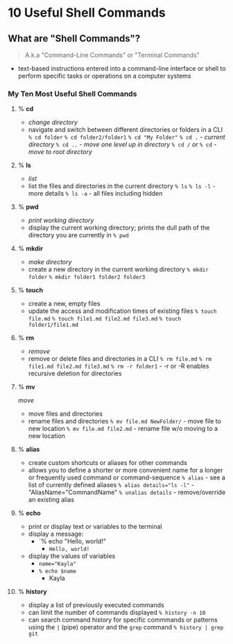 # 10 Useful Shell Commands

## What are "Shell Commands"?

> A.k.a "Command-Line Commands" or "Terminal Commands"

- text-based instructions entered into a command-line interface or shell to perform specific tasks or operations on a computer systems

### My Ten Most Useful Shell Commands

1. % **cd**

    - *change directory*
    - navigate and switch between different directories or folders in a CLI
    `% cd folder`
    `% cd folder2/folder1`
    `% cd "My Folder"`
    `% cd .` - *current directory*
    `% cd ..` - *move one level up in directory*
    `% cd /` *or* `% cd` - *move to root directory*

2. % **ls**

    - *list*
    - list the files and directories in the current directory
    `% ls`
    `% ls -l` - more details
    `% ls -a` - all files including hidden

3. % **pwd**

    - *print working directory*
    - display the current working directory; prints the dull path of the directory you are currently in
    `% pwd`

4. % **mkdir**

    - *make directory*
    - create a new directory in the current working directory
    `% mkdir folder`
    `% mkdir folder1 folder2 folder3`

5. % **touch**

    - create a new, empty files
    - update the access and modification times of existing files
    `% touch file.md`
    `% touch file1.md file2.md file3.md`
    `% touch folder1/file1.md`

6. % **rm**

    - *remove*
    - remove or delete files and directories in a CLI
    `% rm file.md`
    `% rm file1.md file2.md file3.md`
    `% rm -r folder1` - -r or -R enables recursive deletion for directories

7. % **mv**

    *move*
    - move files and directories
    - rename files and directories
    `% mv file.md NewFolder/` - move file to new location
    `% mv file.md file2.md` - rename file w/o moving to a new location

8. % **alias**

    - create custom shortcuts or aliases for other commands
    - allows you to define a shorter or more convenient name for a longer or frequently used command or command-sequence
    `% alias` - see a list of currently defined aliases
    `% alias details="ls -l"` - "AliasName="CommandName"
    `% unalias details` - remove/override an existing alias

9. % **echo**

    - print or display text or variables to the terminal
    - display a message:
        - `% echo "Hello, world!"
            - `Hello, world!`
    - display the values of variables
        - `name="Kayla"`
        - `% echo $name`
            - Kayla

10. % **history**

    - display a list of previously executed commands
    - can limit the number of commands displayed
    `% history -n 10`
    - can search command history for specific commmands or patterns using the `|` (pipe) operator and the `grep` command
    `% history | grep git`
